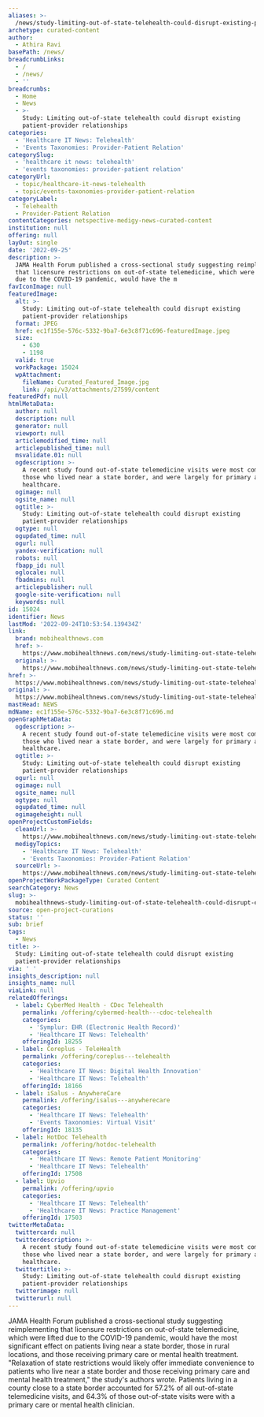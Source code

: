 ```yaml
---
aliases: >-
  /news/study-limiting-out-of-state-telehealth-could-disrupt-existing-patient-provider-relationships
archetype: curated-content
author:
  - Athira Ravi
basePath: /news/
breadcrumbLinks:
  - /
  - /news/
  - ''
breadcrumbs:
  - Home
  - News
  - >-
    Study: Limiting out-of-state telehealth could disrupt existing
    patient-provider relationships
categories:
  - 'Healthcare IT News: Telehealth'
  - 'Events Taxonomies: Provider-Patient Relation'
categorySlug:
  - 'healthcare it news: telehealth'
  - 'events taxonomies: provider-patient relation'
categoryUrl:
  - topic/healthcare-it-news-telehealth
  - topic/events-taxonomies-provider-patient-relation
categoryLabel:
  - Telehealth
  - Provider-Patient Relation
contentCategories: netspective-medigy-news-curated-content
institution: null
offering: null
layOut: single
date: '2022-09-25'
description: >-
  JAMA Health Forum published a cross-sectional study suggesting reimplementing
  that licensure restrictions on out-of-state telemedicine, which were lifted
  due to the COVID-19 pandemic, would have the m
favIconImage: null
featuredImage:
  alt: >-
    Study: Limiting out-of-state telehealth could disrupt existing
    patient-provider relationships
  format: JPEG
  href: ec1f155e-576c-5332-9ba7-6e3c8f71c696-featuredImage.jpeg
  size:
    - 630
    - 1198
  valid: true
  workPackage: 15024
  wpAttachment:
    fileName: Curated_Featured_Image.jpg
    link: /api/v3/attachments/27599/content
featuredPdf: null
htmlMetaData:
  author: null
  description: null
  generator: null
  viewport: null
  articlemodified_time: null
  articlepublished_time: null
  msvalidate.01: null
  ogdescription: >-
    A recent study found out-of-state telemedicine visits were most common with
    those who lived near a state border, and were largely for primary and mental
    healthcare.
  ogimage: null
  ogsite_name: null
  ogtitle: >-
    Study: Limiting out-of-state telehealth could disrupt existing
    patient-provider relationships
  ogtype: null
  ogupdated_time: null
  ogurl: null
  yandex-verification: null
  robots: null
  fbapp_id: null
  oglocale: null
  fbadmins: null
  articlepublisher: null
  google-site-verification: null
  keywords: null
id: 15024
identifier: News
lastMod: '2022-09-24T10:53:54.139434Z'
link:
  brand: mobihealthnews.com
  href: >-
    https://www.mobihealthnews.com/news/study-limiting-out-state-telehealth-could-disrupt-existing-patientprovider-relationships
  original: >-
    https://www.mobihealthnews.com/news/study-limiting-out-state-telehealth-could-disrupt-existing-patientprovider-relationships
href: >-
  https://www.mobihealthnews.com/news/study-limiting-out-state-telehealth-could-disrupt-existing-patientprovider-relationships
original: >-
  https://www.mobihealthnews.com/news/study-limiting-out-state-telehealth-could-disrupt-existing-patientprovider-relationships
mastHead: NEWS
mdName: ec1f155e-576c-5332-9ba7-6e3c8f71c696.md
openGraphMetaData:
  ogdescription: >-
    A recent study found out-of-state telemedicine visits were most common with
    those who lived near a state border, and were largely for primary and mental
    healthcare.
  ogtitle: >-
    Study: Limiting out-of-state telehealth could disrupt existing
    patient-provider relationships
  ogurl: null
  ogimage: null
  ogsite_name: null
  ogtype: null
  ogupdated_time: null
  ogimageheight: null
openProjectCustomFields:
  cleanUrl: >-
    https://www.mobihealthnews.com/news/study-limiting-out-state-telehealth-could-disrupt-existing-patientprovider-relationships
  medigyTopics:
    - 'Healthcare IT News: Telehealth'
    - 'Events Taxonomies: Provider-Patient Relation'
  sourceUrl: >-
    https://www.mobihealthnews.com/news/study-limiting-out-state-telehealth-could-disrupt-existing-patientprovider-relationships
openProjectWorkPackageType: Curated Content
searchCategory: News
slug: >-
  mobihealthnews-study-limiting-out-of-state-telehealth-could-disrupt-existing-patient-provider-relationships
source: open-project-curations
status: ''
sub: brief
tags:
  - News
title: >-
  Study: Limiting out-of-state telehealth could disrupt existing
  patient-provider relationships
via: ' '
insights_description: null
insights_name: null
viaLink: null
relatedOfferings:
  - label: CyberMed Health - CDoc Telehealth
    permalink: /offering/cybermed-health---cdoc-telehealth
    categories:
      - 'Symplur: EHR (Electronic Health Record)'
      - 'Healthcare IT News: Telehealth'
    offeringId: 18255
  - label: Coreplus - TeleHealth
    permalink: /offering/coreplus---telehealth
    categories:
      - 'Healthcare IT News: Digital Health Innovation'
      - 'Healthcare IT News: Telehealth'
    offeringId: 18166
  - label: iSalus - AnywhereCare
    permalink: /offering/isalus---anywherecare
    categories:
      - 'Healthcare IT News: Telehealth'
      - 'Events Taxonomies: Virtual Visit'
    offeringId: 18135
  - label: HotDoc Telehealth
    permalink: /offering/hotdoc-telehealth
    categories:
      - 'Healthcare IT News: Remote Patient Monitoring'
      - 'Healthcare IT News: Telehealth'
    offeringId: 17508
  - label: Upvio
    permalink: /offering/upvio
    categories:
      - 'Healthcare IT News: Telehealth'
      - 'Healthcare IT News: Practice Management'
    offeringId: 17503
twitterMetaData:
  twittercard: null
  twitterdescription: >-
    A recent study found out-of-state telemedicine visits were most common with
    those who lived near a state border, and were largely for primary and mental
    healthcare.
  twittertitle: >-
    Study: Limiting out-of-state telehealth could disrupt existing
    patient-provider relationships
  twitterimage: null
  twitterurl: null
---
```

<p>JAMA Health Forum published a cross-sectional study suggesting reimplementing that licensure restrictions on out-of-state telemedicine, which were lifted due to the COVID-19 pandemic, would have the most significant effect on patients living near a state border, those in rural locations, and those receiving primary care or mental health treatment.
"Relaxation of state restrictions would likely offer immediate convenience to patients who live near a state border and those receiving primary care and mental health treatment," the study's authors wrote. Patients living in a county close to a state border accounted for 57.2% of all out-of-state telemedicine visits, and 64.3% of those out-of-state visits were with a primary care or mental health clinician.</p>